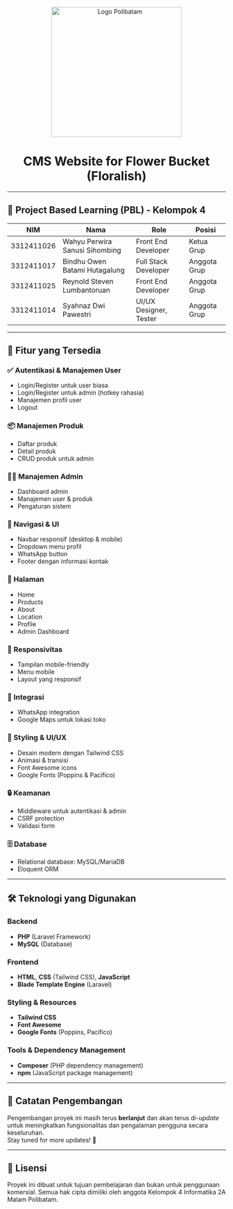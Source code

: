 <p align="center">
  <img src="https://www.polibatam.ac.id/wp-content/uploads/2022/01/poltek-2048x1821.png" alt="Logo Polibatam" width="300"/>
</p>

<h1 align="center">CMS Website for Flower Bucket (Floralish)</h1>

---

## 📘 Project Based Learning (PBL) - Kelompok 4

| NIM         | Nama                               | Role                    | Posisi        |
|-------------|------------------------------------|-------------------------|----------------|
| 3312411026  | Wahyu Perwira Sanusi Sihombing     | Front End Developer     | Ketua Grup     |
| 3312411017  | Bindhu Owen Batami Hutagalung      | Full Stack Developer    | Anggota Grup   |
| 3312411025  | Reynold Steven Lumbantoruan         | Front End Developer     | Anggota Grup   |
| 3312411014  | Syahnaz Dwi Pawestri               | UI/UX Designer, Tester  | Anggota Grup   |

---

## 🔧 Fitur yang Tersedia

### ✅ Autentikasi & Manajemen User
- Login/Register untuk user biasa
- Login/Register untuk admin (hotkey rahasia)
- Manajemen profil user
- Logout

### 📦 Manajemen Produk
- Daftar produk
- Detail produk
- CRUD produk untuk admin

### 🧑‍💼 Manajemen Admin
- Dashboard admin
- Manajemen user & produk
- Pengaturan sistem

### 🧭 Navigasi & UI
- Navbar responsif (desktop & mobile)
- Dropdown menu profil
- WhatsApp button
- Footer dengan informasi kontak

### 📄 Halaman
- Home
- Products
- About
- Location
- Profile
- Admin Dashboard

### 📱 Responsivitas
- Tampilan mobile-friendly
- Menu mobile
- Layout yang responsif

### 🔗 Integrasi
- WhatsApp integration
- Google Maps untuk lokasi toko

### 🎨 Styling & UI/UX
- Desain modern dengan Tailwind CSS
- Animasi & transisi
- Font Awesome icons
- Google Fonts (Poppins & Pacifico)

### 🔒 Keamanan
- Middleware untuk autentikasi & admin
- CSRF protection
- Validasi form

### 🗄️ Database
- Relational database: MySQL/MariaDB
- Eloquent ORM

---

## 🛠️ Teknologi yang Digunakan

### Backend
- **PHP** (Laravel Framework)
- **MySQL** (Database)

### Frontend
- **HTML**, **CSS** (Tailwind CSS), **JavaScript**
- **Blade Template Engine** (Laravel)

### Styling & Resources
- **Tailwind CSS**
- **Font Awesome**
- **Google Fonts** (Poppins, Pacifico)

### Tools & Dependency Management
- **Composer** (PHP dependency management)
- **npm** (JavaScript package management)

---

## 🚀 Catatan Pengembangan

Pengembangan proyek ini masih terus **berlanjut** dan akan terus di-*update* untuk meningkatkan fungsionalitas dan pengalaman pengguna secara keseluruhan.  
Stay tuned for more updates! 🌸

---

## 📌 Lisensi

Proyek ini dibuat untuk tujuan pembelajaran dan bukan untuk penggunaan komersial. Semua hak cipta dimiliki oleh anggota Kelompok 4 Informatika 2A Malam Polibatam.

